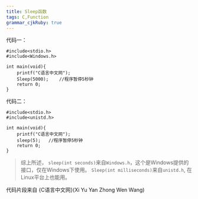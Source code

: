 ```yaml
---
title: Sleep函数
tags: C,Function
grammar_cjkRuby: true
---
```

代码一：
```c?linenums
#include<stdio.h>
#include<Windows.h>

int main(void){
    printf("C语言中文网");
    Sleep(5000);    //程序暂停5秒钟
    return 0;
}
```
代码二：
```c?linenums
#include<stdio.h>
#include<unistd.h>

int main(void){
    printf("C语言中文网");
    sleep(5);   //程序暂停5秒钟
    return 0;
}
```

>综上所述，
`sleep(int seconds)`来自`Windows.h`，这个是Windows提供的接口，仅在Windows下使用。
`Sleep(int milliseconds)`来自`unistd.h`, 在Linux平台上也能用。


代码片段来自 {C语言中文网}(Xi Yu Yan Zhong Wen Wang)